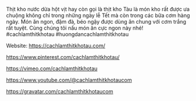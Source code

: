 <p>Thịt kho nước dừa hột vịt hay c&ograve;n gọi l&agrave; thịt kho T&agrave;u l&agrave; m&oacute;n kho rất được ưa chuộng kh&ocirc;ng chỉ trong những ng&agrave;y lễ Tết m&agrave; c&ograve;n trong c&aacute;c bữa cơm h&agrave;ng ng&agrave;y. M&oacute;n ăn ngon, đậm đ&agrave;, b&eacute;o ngậy được d&ugrave;ng ăn chung với cơm trắng rất tuyệt. C&ugrave;ng ch&uacute;ng t&ocirc;i nấu m&oacute;n ăn cực ngon n&agrave;y nh&eacute;! #cachlamthitkhotau #huongdancachlamthitkhotau</p>
<p>Website: <a href="https://cachlamthitkhotau.com/">https://cachlamthitkhotau.com/</a></p>
<p><a href="https://www.pinterest.com/cachlamthitkhotau/">https://www.pinterest.com/cachlamthitkhotau/</a></p>
<p><a href="https://vimeo.com/cachlamthitkhotau">https://vimeo.com/cachlamthitkhotau</a></p>
<p><a href="https://www.youtube.com/@cachlamthitkhotaucom">https://www.youtube.com/@cachlamthitkhotaucom</a></p>
<p><a href="https://gravatar.com/cachlamthitkhotaucom">https://gravatar.com/cachlamthitkhotaucom</a></p>
